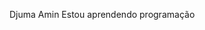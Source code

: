 Djuma Amin
Estou aprendendo programação

<!---
ProGirl0/ProGirl0 is a ✨ special ✨ repository because its `README.md` (this file) appears on your GitHub profile.
You can click the Preview link to take a look at your changes.
--->
